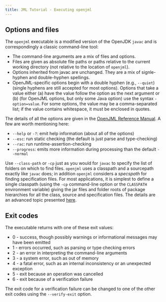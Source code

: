 ```yaml
---
title: JML Tutorial - Executing openjml
---
```


## Options and files

The `openjml` executable is a modified version of the OpenJDK `javac`
and is correspondingly a classic command-line tool:
* The command-line arguments are a mix of files and options.
* Files are given as absolute file paths 
or paths relative to the current working directory
(not relative to the location of `openjml`).
* Options inherited from javac are unchanged. They are a mix of signle-hyphen and double-hyphen spellings.
* OpenJML-specific options begin with a double hyphen (e.g., `--quiet`) (single hyphens are still accepted for most options). 
Options that take a value either (a) have the value follow the option as the next argument or (b) 
(for OpenJML options, but only some Java option) use the syntax `-option=value`.
For some options, the value may be a comma-separated list; if the value contains
whitespace, it must be enclosed in quotes.

The details of all the options are given in the [OpenJML Reference Manual](../documentation/OpenJMLUserGuide.pdf). A few are worth mentioning here:
* `--help` or `-?`: emit help information (about all of the options)
* `--esc`: run static checking (the default is just parse and type-checking)
* `--rac`: run runtime-assertion-checking
* `--progress`: emits more information during processing than the default `--normal`

Use `--class-path` or `-cp` just as you would for `javac` to specify the list of folders on which to find files. `openjml` uses a classpath and a sourcepath exactly like `javac` does; in addition `openjml` considers a _specspath_ for finding specification files. For most applications, it is simplest to define a single classpath (using the `-cp` command-line option or the `CLASSPATH` environment variable) giving the jar files and folder roots of package hierarchies for all the class, source and specification files. The details are an advanced topic presented [here](SpecificationFiles).

## Exit codes

The executable returns with one of these exit values:
* 0 - success, though possibly warnings or informational messages may have been emitted
* 1 - errors occurred, such as parsing or type checking errors
* 2 - an error in interpreting the command-line arguments
* 3 - a system error, such as out of memory
* 4 - a fatal error, such as an internal inconsistency or an unexpected exception
* 5 - exit because an operation was cancelled 
* 6 - exit because of a verification failure

The exit code for a verification failure can be changed to one of the other exit codes using the `--verify-exit` option.


